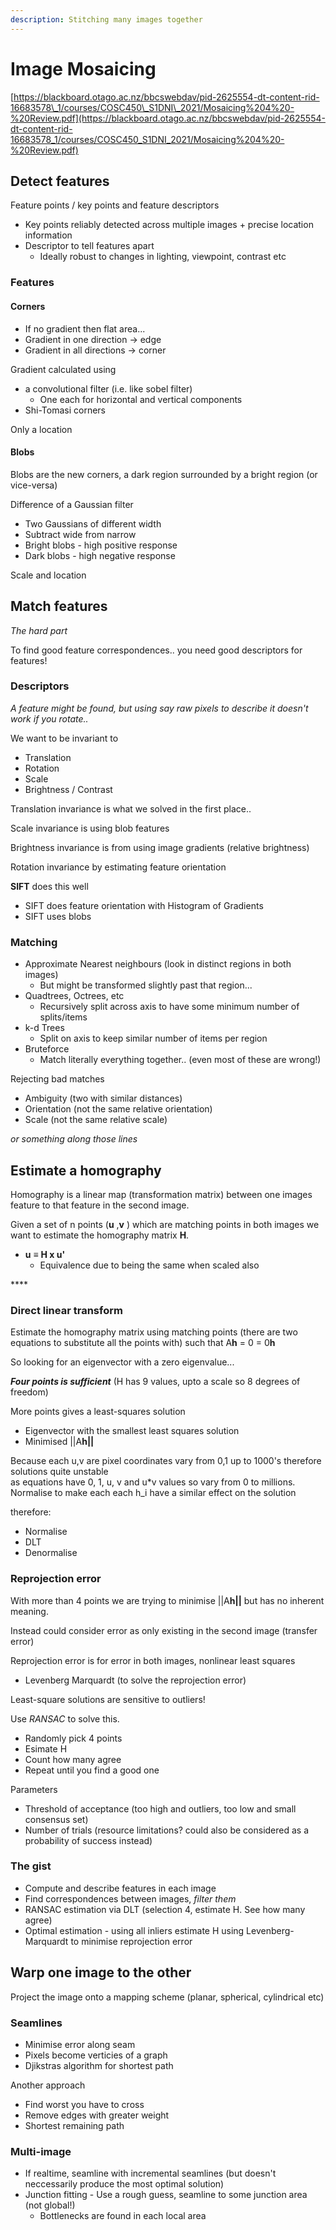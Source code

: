```yaml
---
description: Stitching many images together
---
```


# Image Mosaicing

[https://blackboard.otago.ac.nz/bbcswebdav/pid-2625554-dt-content-rid-16683578\_1/courses/COSC450\_S1DNI\_2021/Mosaicing%204%20-%20Review.pdf](https://blackboard.otago.ac.nz/bbcswebdav/pid-2625554-dt-content-rid-16683578_1/courses/COSC450_S1DNI_2021/Mosaicing%204%20-%20Review.pdf)

## Detect features

Feature points / key points and feature descriptors

* Key points reliably detected across multiple images + precise location information
* Descriptor to tell features apart
  * Ideally robust to changes in lighting, viewpoint, contrast etc

### Features

#### Corners

* If no gradient then flat area...
* Gradient in one direction -&gt; edge
* Gradient in all directions -&gt; corner

Gradient calculated using

* a convolutional filter \(i.e. like sobel filter\)
  * One each for horizontal and vertical components
* Shi-Tomasi corners

Only a location

#### Blobs

Blobs are the new corners, a dark region surrounded by a bright region \(or vice-versa\)

Difference of a Gaussian filter

* Two Gaussians of different width
* Subtract wide from narrow
* Bright blobs - high positive response
* Dark blobs - high negative response

Scale and location

### 

## Match features

_The hard part_

To find good feature correspondences.. you need good descriptors for features!

### Descriptors

_A feature might be found, but using say raw pixels to describe it doesn't work if you rotate.._

We want to be invariant to

* Translation
* Rotation
* Scale
* Brightness / Contrast

Translation invariance is what we solved in the first place..

Scale invariance is using blob features

Brightness invariance is from using image gradients \(relative brightness\)

Rotation invariance by estimating feature orientation

**SIFT** does this well

* SIFT does feature orientation with Histogram of Gradients
* SIFT uses blobs

### Matching

* Approximate Nearest neighbours \(look in distinct regions in both images\)
  * But might be transformed slightly past that region...
* Quadtrees, Octrees, etc
  * Recursively split across axis to have some minimum number of splits/items
* k-d Trees
  * Split on axis to keep similar number of items per region
* Bruteforce
  * Match literally everything together.. \(even most of these are wrong!\)

Rejecting bad matches

* Ambiguity \(two with similar distances\)
* Orientation \(not the same relative orientation\)
* Scale \(not the same relative scale\)

_or something along those lines_

## Estimate a homography

Homography is a linear map \(transformation matrix\) between one images feature to that feature in the second image.

Given a set of n points \(**u** ,**v** \) which are matching points in both images we want to estimate the homography matrix **H**.

* **u** ≡ **H x u'**
  * Equivalence due to being the same when scaled also

\*\*\*\*

### Direct linear transform

Estimate the homography matrix using matching points \(there are two equations to substitute all the points with\) such that A**h** = 0 = 0**h**

So looking for an eigenvector with a zero eigenvalue...

_**Four points is sufficient**_ \(H has 9 values, upto a scale so 8 degrees of freedom\)

More points gives a least-squares solution

* Eigenvector with the smallest least squares solution
* Minimised \|\|A**h\|\|**

Because each u,v are pixel coordinates vary from 0,1 up to 1000's therefore solutions quite unstable  
as equations have 0, 1, u, v and u\*v values so vary from 0 to millions. Normalise to make each each h\_i have a similar effect on the solution  


therefore:

* Normalise
* DLT
* Denormalise

### Reprojection error

With more than 4 points we are trying to minimise \|\|A**h\|\|** but has no inherent meaning.

Instead could consider error as only existing in the second image \(transfer error\)

Reprojection error is for error in both images, nonlinear least squares

* Levenberg Marquardt \(to solve the reprojection error\)

Least-square solutions are sensitive to outliers!

Use _RANSAC_ to solve this.

* Randomly pick 4 points
* Esimate H
* Count how many agree
* Repeat until you find a good one

Parameters

* Threshold of acceptance \(too high and outliers, too low and small consensus set\)
* Number of trials \(resource limitations? could also be considered as a probability of success instead\)

### The gist

* Compute and describe features in each image
* Find correspondences between images, _filter them_
* RANSAC estimation via DLT \(selection 4, estimate H. See how many agree\)
* Optimal estimation - using all inliers estimate H using Levenberg-Marquardt to minimise reprojection error

## Warp one image to the other

Project the image onto a mapping scheme \(planar, spherical, cylindrical etc\)

### Seamlines

* Minimise error along seam
* Pixels become verticies of a graph
* Djikstras algorithm for shortest path

Another approach

* Find worst you have to cross
* Remove edges with greater weight
* Shortest remaining path

### Multi-image

* If realtime, seamline with incremental seamlines \(but doesn't neccessarily produce the most optimal solution\)
* Junction fitting - Use a rough guess, seamline to some junction area \(not global!\)
  * Bottlenecks are found in each local area

